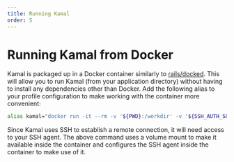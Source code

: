 ```yaml
---
title: Running Kamal
order: 5
---
```


# Running Kamal from Docker

Kamal is packaged up in a Docker container similarly to [rails/docked](https://github.com/rails/docked). This will allow you to run Kamal (from your application directory) without having to install any dependencies other than Docker. Add the following alias to your profile configuration to make working with the container more convenient:

```bash
alias kamal="docker run -it --rm -v '${PWD}:/workdir' -v '${SSH_AUTH_SOCK}:/ssh-agent' -v /var/run/docker.sock:/var/run/docker.sock -e 'SSH_AUTH_SOCK=/ssh-agent' ghcr.io/basecamp/kamal:latest"
```

Since Kamal uses SSH to establish a remote connection, it will need access to your SSH agent. The above command uses a volume mount to make it available inside the container and configures the SSH agent inside the container to make use of it.
